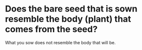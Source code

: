 # Does the bare seed that is sown resemble the body (plant) that comes from the seed?

What you sow does not resemble the body that will be.
